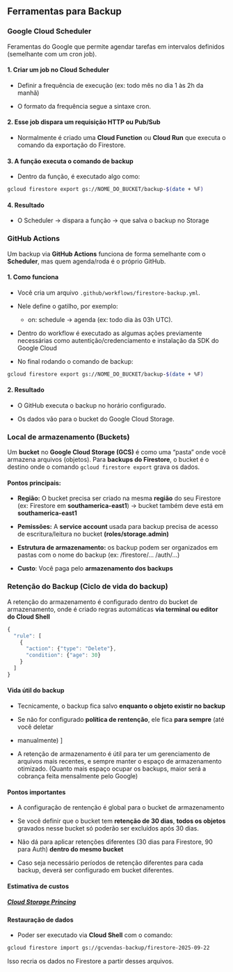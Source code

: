 ## Ferramentas para Backup

### Google Cloud Scheduler

Feramentas do Google que permite agendar tarefas em intervalos definidos (semelhante com um cron job).

#### 1. Criar um job no Cloud Scheduler

- Definir a frequência de execução (ex: todo mês no dia 1 às 2h da manhã)

- O formato da frequência segue a sintaxe cron.

#### 2. Esse job dispara um requisição HTTP ou Pub/Sub

- Normalmente é criado uma **Cloud Function** ou **Cloud Run** que executa o comando da exportação do Firestore.

#### 3. A função executa o comando de backup

- Dentro da função, é executado algo como:

```bash
gcloud firestore export gs://NOME_DO_BUCKET/backup-$(date + %F)
```

#### 4. Resultado

- O Scheduler -> dispara a função -> que salva o backup no Storage

### GitHub Actions

Um backup via **GitHub Actions** funciona de forma semelhante com o **Scheduler**, mas quem agenda/roda é o próprio GitHub.

#### 1. Como funciona

- Você cria um arquivo `.github/workflows/firestore-backup.yml`.

- Nele define o gatilho, por exemplo:

  - on: schedule -> agenda (ex: todo dia às 03h UTC).

- Dentro do workflow é executado as algumas ações previamente necessárias como autentição/credenciamento e instalação da SDK do Google Cloud

- No final rodando o comando de backup:

```bash
gcloud firestore export gs://NOME_DO_BUCKET/backup-$(date + %F)
```

#### 2. Resultado

- O GitHub executa o backup no horário configurado.

- Os dados vão para o bucket do Google Cloud Storage.

### Local de armazenamento (Buckets)

Um **bucket** no **Google Cloud Storage (GCS)** é como uma “pasta” onde você armazena arquivos (objetos). Para **backups do Firestore**, o bucket é o destino onde o comando `gcloud firestore export` grava os dados.

#### Pontos principais:

- **Região:** O bucket precisa ser criado na mesma **região** do seu Firestore (ex: Firestore em **southamerica-east1**) -> bucket também deve está em **southamerica-east1**

- **Pemissões:** A **service account** usada para backup precisa de acesso de escritura/leitura no bucket **(roles/storage.admin)**

- **Estrutura de armazenamento:** os backup podem ser organizados em pastas com o nome do backup (ex: /firestore/... /auth/...)

- **Custo**: Você paga pelo **armazenamento dos backups**

### Retenção do Backup (Ciclo de vida do backup)

A retenção do armazenamento é configurado dentro do bucket de armazenamento, onde é criado regras automáticas **via terminal ou editor do Cloud Shell**

```js
{
  "rule": [
    {
      "action": {"type": "Delete"},
      "condition": {"age": 30}
    }
  ]
}
```

#### Vida útil do backup

- Tecnicamente, o backup fica salvo **enquanto o objeto existir no backup**

- Se não for configurado **política de rentenção**, ele fica **para sempre** (até você deletar
- manualmente) ]

- A retenção de armazenamento é útil para ter um gerenciamento de arquivos mais recentes, e sempre manter o espaço de armazenamento otimizado. (Quanto mais espaço ocupar os backups, maior será a cobrança feita mensalmente pelo Google)

#### Pontos importantes

- A configuração de rentenção é global para o bucket de armazenamento

- Se você definir que o bucket tem **retenção de 30 dias**, **todos os objetos** gravados nesse bucket só poderão ser excluídos após 30 dias.

- Não dá para aplicar retenções diferentes (30 dias para Firestore, 90 para Auth) **dentro do mesmo bucket**

- Caso seja necessário períodos de retenção diferentes para cada backup, deverá ser configurado em bucket diferentes.

#### Estimativa de custos

##### [Cloud Storage Princing](https://cloud.google.com/storage?utm_source=google&utm_medium=cpc&utm_campaign=latam-BR-all-pt-dr-BKWS-all-all-trial-p-dr-1710136-LUAC0015581&utm_content=text-ad-none-any-DEV_c-CRE_529549610537-ADGP_Hybrid+%7C+BKWS+-+PHR+%7C+Txt_Storage-Cloud+Storage-KWID_296145900959-kwd-296145900959&utm_term=KW_google+cloud+storage-ST_google+cloud+storage&gclsrc=aw.ds&gad_source=1&gad_campaignid=13622552775&gclid=Cj0KCQjw58PGBhCkARIsADbDilz2X4CcyC_YZawRcPo0ZyAXt63ky-s6HlQ1ltVSVyvikB4x954BR30aAgE9EALw_wcB&hl=pt_br)

#### Restauração de dados

- Poder ser executado via **Cloud Shell** com o comando:

```bash
gcloud firestore import gs://gcvendas-backup/firestore-2025-09-22
```

Isso recria os dados no Firestore a partir desses arquivos.

